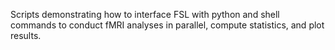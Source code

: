 Scripts demonstrating how to interface FSL with python and shell commands to conduct fMRI analyses in parallel, compute statistics, and plot results.
